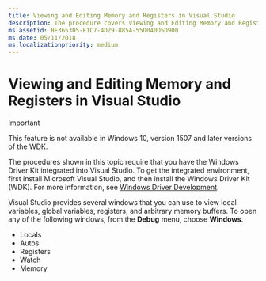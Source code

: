 ```yaml
---
title: Viewing and Editing Memory and Registers in Visual Studio
description: The procedure covers Viewing and Editing Memory and Registers in Visual Studio.
ms.assetid: BE365305-F1C7-4D29-885A-55D040D5D900
ms.date: 05/11/2018
ms.localizationpriority: medium
---
```


# Viewing and Editing Memory and Registers in Visual Studio

> [!IMPORTANT]
> This feature is not available in Windows 10, version 1507 and later versions of the WDK.
>


The procedures shown in this topic require that you have the Windows Driver Kit integrated into Visual Studio. To get the integrated environment, first install Microsoft Visual Studio, and then install the Windows Driver Kit (WDK). For more information, see [Windows Driver Development](../index.yml).

Visual Studio provides several windows that you can use to view local variables, global variables, registers, and arbitrary memory buffers. To open any of the following windows, from the **Debug** menu, choose **Windows**.

-   Locals
-   Autos
-   Registers
-   Watch
-   Memory

 

